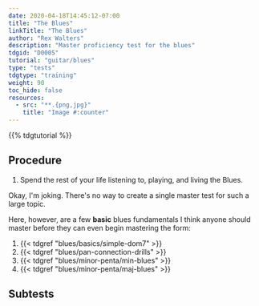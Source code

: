 ```yaml
---
date: 2020-04-18T14:45:12-07:00
title: "The Blues"
linkTitle: "The Blues"
author: "Rex Walters"
description: "Master proficiency test for the blues"
tdgid: "D0005"
tutorial: "guitar/blues"
type: "tests"
tdgtype: "training"
weight: 90
toc_hide: false
resources:
  - src: "**.{png,jpg}"
    title: "Image #:counter"
---
```


{{% tdgtutorial %}}

## Procedure

1. Spend the rest of your life listening to, playing, and living the Blues.

Okay, I'm joking. There's no way to create a single master test for such a large
topic.

Here, however, are a few **basic** blues fundamentals I think anyone should
master before they can even begin mastering the form:

1. {{< tdgref "blues/basics/simple-dom7" >}}
2. {{< tdgref "blues/pan-connection-drills" >}}
3. {{< tdgref "blues/minor-penta/min-blues" >}}
4. {{< tdgref "blues/minor-penta/maj-blues" >}}


## Subtests


